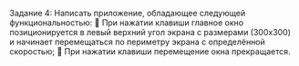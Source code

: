 Задание 4:
Написать приложение, обладающее следующей функциональностью:
 При нажатии клавиши <Enter> главное окно позиционируется в 
левый верхний угол экрана с размерами (300х300) и начинает 
перемещаться по периметру экрана с определённой скоростью;
 При нажатии клавиши <Esc> перемещение окна прекращается. 
